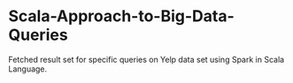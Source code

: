 # Scala-Approach-to-Big-Data-Queries
Fetched result set for specific queries on Yelp data set using Spark in Scala Language. 
